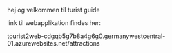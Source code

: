 hej og velkommen til turist guide

link til webapplikation findes her:

tourist2web-cdgqb5g7b8a4g6g0.germanywestcentral-01.azurewebsites.net/attractions
